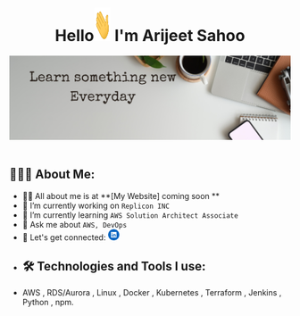<h1 align="center">Hello<img src="https://raw.githubusercontent.com/ABSphreak/ABSphreak/master/gifs/Hi.gif" width="30px" height="60px"> I'm Arijeet Sahoo</h1>

<div align="center">
  <img src ="./banner_image.png" />
  
</div>
<!--
**arijeet-lab/arijeet-lab** is a ✨ _special_ ✨ repository because its `README.md` (this file) appears on your GitHub profile.
-->

 <br/>
 
## 👨🏻‍💻 About Me:
- 🙋‍♂️ All about me is at **[My Website] coming soon **
- 🔭 I’m currently working on `Replicon INC`
- 🌱 I’m currently learning `AWS Solution Architect Associate`
- 💬 Ask me about `AWS, DevOps`
- 🤝 Let's get connected:
<a href="https://www.linkedin.com/in/arijeet-sahoo/" target="_blank"><img height="20" alt="Arijeet Sahoo"  src="./linkdin.png" />
</a>

- ## 🛠️ Technologies and Tools I use:
- AWS , RDS/Aurora , Linux , Docker , Kubernetes , Terraform , Jenkins , Python , npm.

